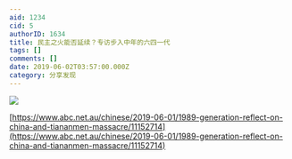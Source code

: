 ```yaml
---
aid: 1234
cid: 5
authorID: 1634
title: 民主之火能否延续？专访步入中年的六四一代
tags: []
comments: []
date: 2019-06-02T03:57:00.000Z
category: 分享发现
---
```


![](https://telegra.ph/file/c1d8e8f3a252355b22c10.png)

[https://www.abc.net.au/chinese/2019-06-01/1989-generation-reflect-on-china-and-tiananmen-massacre/11152714](https://www.abc.net.au/chinese/2019-06-01/1989-generation-reflect-on-china-and-tiananmen-massacre/11152714)
